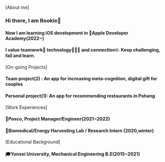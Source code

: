 [About me]
### Hi there, I am Rookie👋
#### Now I am learning iOS development in 🍎Apple Developer Academy(2022~)
#### I value teamwork🤝 technology👨🏻‍💻 and connection💡. Keep challenging, fail and learn.
   
[On-going Projects]
#### Team project(2) : An app for increasing meta-cognition, digital gift for couples
#### Personal project(1): An app for recommending restaurants in Pohang 
   
[Work Experiences]
#### 🏢Posco, Project Manager/Engineer(2021~2022)
#### 🔬Biomedical/Energy Harvesting Lab / Research Intern (2020,winter)
   
[Educational Background]
#### 🎓Yonsei University, Mechanical Engineering B.E(2015~2021)

<!--
**Rookie0031/Rookie0031** is a ✨ _special_ ✨ repository because its `README.md` (this file) appears on your GitHub profile.

Here are some ideas to get you started:

- 🔭 I’m currently working on ...
- 🌱 I’m currently learning ...
- 👯 I’m looking to collaborate on ...
- 🤔 I’m looking for help with ...
- 💬 Ask me about ...
- 📫 How to reach me: ...dqw
- 😄 Pronouns: ...
- ⚡ Fun fact: ...
-->
